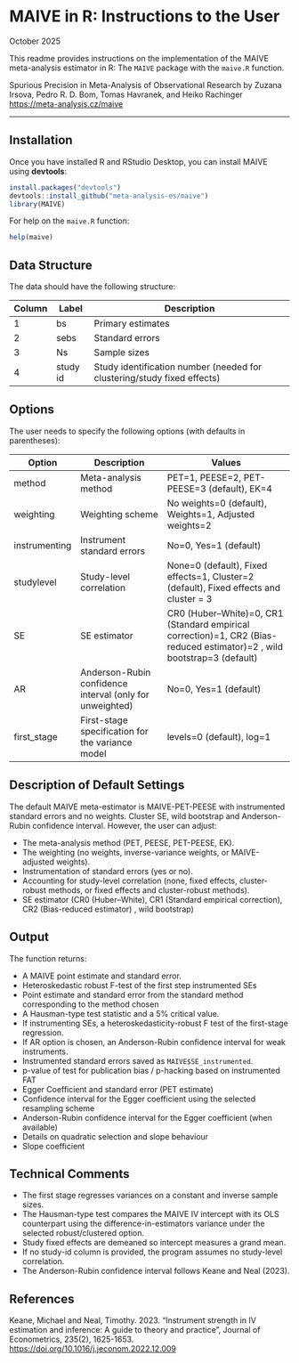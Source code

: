 MAIVE in R: Instructions to the User
================

October 2025

This readme provides instructions on the implementation of the MAIVE
meta-analysis estimator in R: The `MAIVE` package with the
`maive.R` function.

Spurious Precision in Meta-Analysis of Observational Research by Zuzana
Irsova, Pedro R. D. Bom, Tomas Havranek, and Heiko Rachinger  
<https://meta-analysis.cz/maive>

------------------------------------------------------------------------

## Installation

Once you have installed R and RStudio Desktop, you can install MAIVE
using **devtools**:

``` r
install.packages("devtools")
devtools::install_github("meta-analysis-es/maive")
library(MAIVE)
```

For help on the `maive.R` function:

``` r
help(maive)
```

## Data Structure

The data should have the following structure:

| Column | Label | Description |
|----|----|----|
| 1 | bs | Primary estimates |
| 2 | sebs | Standard errors |
| 3 | Ns | Sample sizes |
| 4 | study id | Study identification number (needed for clustering/study fixed effects) |

## Options

The user needs to specify the following options (with defaults in
parentheses):

| Option | Description | Values |
|----|----|----|
| method | Meta-analysis method | PET=1, PEESE=2, PET-PEESE=3 (default), EK=4 |
| weighting | Weighting scheme | No weights=0 (default), Weights=1, Adjusted weights=2 |
| instrumenting | Instrument standard errors | No=0, Yes=1 (default) |
| studylevel | Study-level correlation | None=0 (default), Fixed effects=1, Cluster=2 (default), Fixed effects and cluster = 3 |
| SE | SE estimator |  CR0 (Huber–White)=0, CR1 (Standard empirical correction)=1, CR2 (Bias-reduced estimator)=2 , wild bootstrap=3 (default)  |
| AR | Anderson-Rubin confidence interval (only for unweighted) | No=0,  Yes=1 (default) |
| first_stage | First-stage specification for the variance model | levels=0 (default), log=1 |


## Description of Default Settings

The default MAIVE meta-estimator is MAIVE-PET-PEESE with instrumented
standard errors and no weights. Cluster SE, wild bootstrap and Anderson-Rubin confidence interval. However, the user can adjust:

- The meta-analysis method (PET, PEESE, PET-PEESE, EK).
- The weighting (no weights, inverse-variance weights, or MAIVE-adjusted
  weights).
- Instrumentation of standard errors (yes or no).
- Accounting for study-level correlation (none, fixed effects, cluster-robust methods, or fixed effects and cluster-robust methods).
- SE estimator (CR0 (Huber–White), CR1 (Standard empirical correction), CR2 (Bias-reduced estimator) , wild bootstrap)

## Output

The function returns:

- A MAIVE point estimate and standard error.
- Heteroskedastic robust F-test of the first step instrumented SEs
- Point estimate and standard error from the standard method corresponding to the method chosen
- A Hausman-type test statistic and a 5% critical value.
- If instrumenting SEs, a heteroskedasticity-robust F test of the
  first-stage regression.
- If AR option is chosen, an Anderson-Rubin confidence interval for weak
  instruments.
- Instrumented standard errors saved as `MAIVE$SE_instrumented`.
- p-value of test for publication bias / p-hacking based on instrumented FAT
- Egger Coefficient and standard error (PET estimate)
- Confidence interval for the Egger coefficient using the selected resampling scheme
- Anderson-Rubin confidence interval for the Egger coefficient (when available)
- Details on quadratic selection and slope behaviour
- Slope coefficient

## Technical Comments

- The first stage regresses variances on a constant and inverse sample
  sizes.
- The Hausman-type test compares the MAIVE IV intercept with its OLS counterpart using
  the difference-in-estimators variance under the selected robust/clustered option.
- Study fixed effects are demeaned so intercept measures a grand mean.
- If no study-id column is provided, the program assumes no study-level
  correlation.
- The Anderson-Rubin confidence interval follows Keane and Neal (2023).

## References

Keane, Michael and Neal, Timothy. 2023. “Instrument strength in IV
estimation and inference: A guide to theory and practice”, Journal of
Econometrics, 235(2), 1625-1653.
<https://doi.org/10.1016/j.jeconom.2022.12.009>
